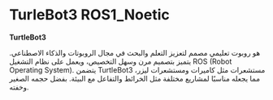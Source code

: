# TurleBot3 ROS1_Noetic

**TurtleBot3**

هو روبوت تعليمي مصمم لتعزيز التعلم والبحث في مجال الروبوتات والذكاء الاصطناعي. يتميز بتصميم مرن وسهل التخصيص، ويعمل على نظام التشغيل ROS (Robot Operating System). يتضمن TurtleBot3 مستشعرات مثل كاميرات ومستشعرات ليزر، مما يجعله مناسبًا لمشاريع مختلفة مثل الخرائط والتفاعل مع البيئة. بفضل حجمه الصغير وخفته.
